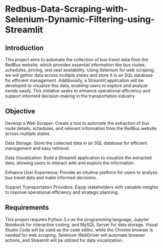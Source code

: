 # Redbus-Data-Scraping-with-Selenium-Dynamic-Filtering-using-Streamlit
##  Introduction
This project aims to automate the collection of bus travel data from the RedBus website, which provides essential information like bus routes, schedules, pricing, and seat availability. Using Selenium for web scraping, we will gather data across multiple states and store it in an SQL database for efficient management. Additionally, a Streamlit application will be developed to visualize this data, enabling users to explore and analyze trends easily. This initiative seeks to enhance operational efficiency and support informed decision-making in the transportation industry
## Objective
Develop a Web Scraper: Create a tool to automate the extraction of bus route details, schedules, and relevant information from the RedBus website across multiple states.

Data Storage: Store the collected data in an SQL database for efficient management and easy retrieval.

Data Visualization: Build a Streamlit application to visualize the extracted data, allowing users to interact with and explore the information.

Enhance User Experience: Provide an intuitive platform for users to analyze bus travel data and make informed decisions.

Support Transportation Providers: Equip stakeholders with valuable insights to improve operational efficiency and strategic planning.
## Requirements
This project requires Python 3.x as the programming language, Jupyter Notebook for interactive coding, and MySQL Server for data storage. Visual Studio Code will be used as the code editor, while the Chrome browser is needed for web scraping. Selenium WebDriver will automate browser actions, and Streamlit will be utilized for data visualization.

